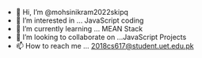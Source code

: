 - 👋 Hi, I’m @mohsinikram2022skipq
- 👀 I’m interested in ... JavaScript coding
- 🌱 I’m currently learning ... MEAN Stack
- 💞️ I’m looking to collaborate on ...JavaScript Projects
- 📫 How to reach me ... 2018cs617@student.uet.edu.pk

<!---
mohsinikram2022skipq/mohsinikram2022skipq is a ✨ special ✨ repository because its `README.md` (this file) appears on your GitHub profile.
You can click the Preview link to take a look at your changes.
--->

